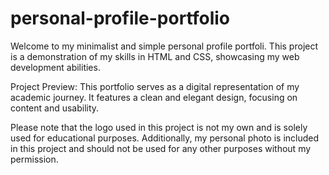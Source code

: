 # personal-profile-portfolio
Welcome to my minimalist and simple personal profile portfoli. This project is a demonstration of my skills in HTML and CSS, showcasing my web development abilities.

Project Preview:
This portfolio serves as a digital representation of my academic journey. It features a clean and elegant design, focusing on content and usability.

Please note that the logo used in this project is not my own and is solely used for educational purposes. Additionally, my personal photo is included in this project and should not be used for any other purposes without my permission.
